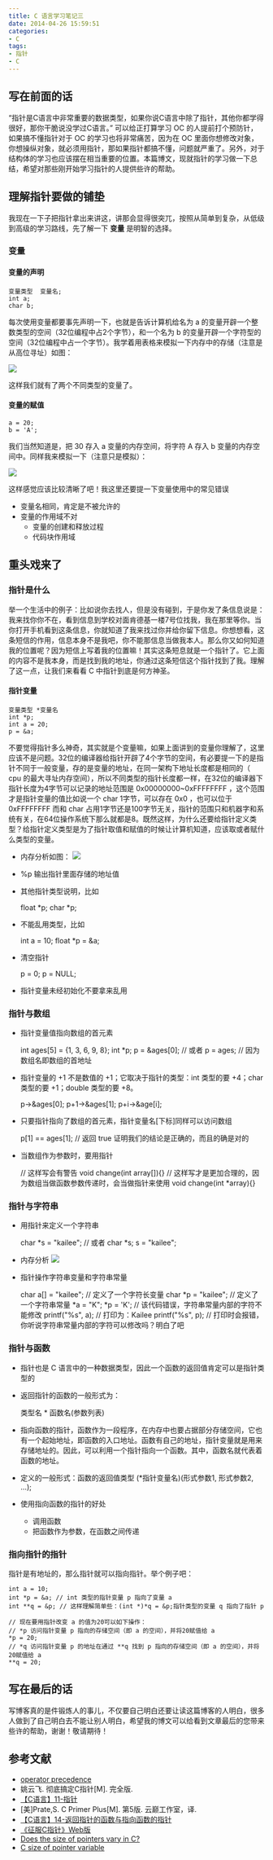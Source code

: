 ```yaml
---
title: C 语言学习笔记三
date: 2014-04-26 15:59:51
categories:
- C
tags:
- 指针
- C
---
```

## 写在前面的话

“指针是C语言中非常重要的数据类型，如果你说C语言中除了指针，其他你都学得很好，那你干脆说没学过C语言。”
可以给正打算学习 OC 的人提前打个预防针，如果搞不懂指针对于 OC 的学习也将非常痛苦，因为在 OC 里面你想修改对象，你想操纵对象，就必须用指针，那如果指针都搞不懂，问题就严重了。另外，对于结构体的学习也应该摆在相当重要的位置。本篇博文，现就指针的学习做一下总结，希望对那些刚开始学习指针的人提供些许的帮助。
<!--more-->
##  理解指针要做的铺垫

我现在一下子把指针拿出来讲这，讲那会显得很突兀，按照从简单到复杂，从低级到高级的学习路线，先了解一下 **变量** 是明智的选择。

### 变量

#### 变量的声明

    变量类型  变量名;
    int a;
    char b;

每次使用变量都要事先声明一下，也就是告诉计算机给名为 a 的变量开辟一个整数类型的空间（32位编程中占2个字节），和一个名为 b 的变量开辟一个字符型的空间（32位编程中占一个字节）。我学着用表格来模拟一下内存中的存储（注意是从高位寻址）如图：

![](../../assets/bianliangcunchu1.png)

这样我们就有了两个不同类型的变量了。

#### 变量的赋值

    a = 20;
    b = 'A';

我们当然知道是，把 30 存入 a 变量的内存空间，将字符 A 存入 b 变量的内存空间中。同样我来模拟一下（注意只是模拟）：

![](../../assets/bianliangcunchu2.png)

这样感觉应该比较清晰了吧！我这里还要提一下变量使用中的常见错误
- 变量名相同，肯定是不被允许的
- 变量的作用域不对
    - 变量的创建和释放过程
    - 代码块作用域

## 重头戏来了

### 指针是什么

举一个生活中的例子：比如说你去找人，但是没有碰到，于是你发了条信息说是：我来找你你不在，看到信息到学校对面肯德基一楼7号位找我，我在那里等你。当你打开手机看到这条信息，你就知道了我来找过你并给你留下信息。你想想看，这条短信的作用，信息本身不是我吧，你不能那信息当做我本人。那么你又如何知道我的位置呢？因为短信上写着我的位置嘛！其实这条短息就是一个指针了。它上面的内容不是我本身，而是找到我的地址，你通过这条短信这个指针找到了我。理解了这一点，让我们来看看 C 中指针到底是何方神圣。

#### 指针变量

    变量类型 *变量名
    int *p;
    int a = 20;    
    p = &a;

不要觉得指针多么神奇，其实就是个变量嘛，如果上面讲到的变量你理解了，这里应该不是问题。32位的编译器给指针开辟了4个字节的空间，有必要提一下的是指针不同于一般变量，存的是变量的地址，在同一架构下地址长度都是相同的（ cpu 的最大寻址内存空间），所以不同类型的指针长度都一样，在32位的编译器下指针长度为4字节可以记录的地址范围是 0x00000000~0xFFFFFFFF ，这个范围才是指针变量的值比如说一个 char 1字节，可以存在 0x0 ，也可以位于 0xFFFFFFFF 而和 char 占用1字节还是100字节无关，指针的范围只和机器字和系统有关，在64位操作系统下那么就都是8。既然这样，为什么还要给指针定义类型？给指针定义类型是为了指针取值和赋值的时候让计算机知道，应该取或者赋什么类型的变量。
- 内存分析如图：
![](../../assets/bianliangcunchu3.png)
- %p 输出指针里面存储的地址值
- 其他指针类型说明，比如 


    float *p;  char *p;


- 不能乱用类型，比如 


    int a = 10;  float *p = &a;


- 清空指针


    p = 0;
    p = NULL;


- 指针变量未经初始化不要拿来乱用

### 指针与数组

- 指针变量值指向数组的首元素


    int ages[5] = {1, 3, 6, 9, 8};
    int *p;
    p = &ages[0]; // 或者 p = ages; // 因为数组名即数组的首地址


- 指针变量的 +1 不是数值的 +1；它取决于指针的类型：int 类型的要 +4；char 类型的要 +1；double 类型的要 +8。


    p->&ages[0];
    p+1->&ages[1];
    p+i->&age[i];


- 只要指针指向了数组的首元素，指针变量名[下标]同样可以访问数组


    p[1] == ages[1]; // 返回 true 证明我们的结论是正确的，而且的确是对的


- 当数组作为参数时，要用指针


    // 这样写会有警告
    void change(int array[]){} 
    // 这样写才是更加合理的，因为数组当做函数参数传递时，会当做指针来使用
    void change(int *array){} 


### 指针与字符串

- 用指针来定义一个字符串


    char *s = "kailee";
    // 或者
    char *s;
    s = "kailee";


- 内存分析
![](../../assets/bianliangcunchu4.png)
- 指针操作字符串变量和字符串常量


    char a[] = "kailee"; // 定义了一个字符长变量
    char *p = "kailee"; // 定义了一个字符串常量
    *a = "K";
    *p = 'K'; // 该代码错误，字符串常量内部的字符不能修改
    printf("%s", a); // 打印为：Kailee
    printf("%s", p); 
    // 打印时会报错，你听说字符串常量内部的字符可以修改吗？明白了吧


### 指针与函数

- 指针也是 C 语言中的一种数据类型，因此一个函数的返回值肯定可以是指针类型的
- 返回指针的函数的一般形式为：


    类型名 * 函数名(参数列表)


- 指向函数的指针，函数作为一段程序，在内存中也要占据部分存储空间，它也有一个起始地址，即函数的入口地址。函数有自己的地址，指针变量就是用来存储地址的。因此，可以利用一个指针指向一个函数。其中，函数名就代表着函数的地址。
- 定义的一般形式：函数的返回值类型 (\*指针变量名)(形式参数1, 形式参数2, ...);
- 使用指向函数的指针的好处
    - 调用函数
    - 把函数作为参数，在函数之间传递

### 指向指针的指针

指针是有地址的，那么指针就可以指向指针。举个例子吧：

    int a = 10;
    int *p = &a; // int 类型的指针变量 p 指向了变量 a
    int **q = &p; // 这样理解简单些：(int *)*q = &p;指针类型的变量 q 指向了指针 p
    
    // 现在要用指针改变 a 的值为20可以如下操作：
    // *p 访问指针变量 p 指向的存储空间（即 a 的空间），并将20赋值给 a
    *p = 20; 
    // *q 访问指针变量 p 的地址在通过 **q 找到 p 指向的存储空间（即 a 的空间），并将20赋值给 a
    **q = 20; 



## 写在最后的话
写博客真的是件锻炼人的事儿，不仅要自己明白还要让读这篇博客的人明白，很多人做到了自己明白去不能让别人明白，希望我的博文可以给看到文章最后的您带来些许的帮助，谢谢！敬请期待！

## 参考文献
- [operator precedence](http://unixwiz.net/techtips/reading-cdecl.html)
- 姚云飞. 彻底搞定C指针[M]. 完全版.
- [【C语言】11-指针](http://www.cnblogs.com/mjios/archive/2013/03/16/2963645.html#label6)
- [美]Prate,S. C Primer Plus[M]. 第5版. 云巅工作室，译.
- [【C语言】14-返回指针的函数与指向函数的指针](http://www.cnblogs.com/mjios/archive/2013/03/19/2967037.html)
- [《征服C指针》Web版](http://avnpc.com/pages/c-pointer)
- [Does the size of pointers vary in C?](http://stackoverflow.com/questions/3520059/does-the-size-of-pointers-vary-in-c)
- [C size of pointer variable](http://www.c4learn.com/c-programming/c-size-of-pointer-variable/)